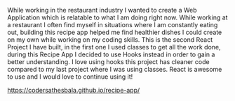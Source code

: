 While working in the restaurant industry I wanted to create a Web Application which is relatable to what I am doing right now. While working at a restaurant I often find myself in situations where I am constantly eating out, building this recipe app helped me find healthier dishes I could create on my own while working on my coding skills. This is the second React Project I have built, in the first one I used classes to get all the work done, during this Recipe App I decided to use Hooks instead in order to gain a better understanding. I love using hooks this project has cleaner code compared to my last project where I was using classes. React is awesome to use and I would love to continue using it!

https://codersathesbala.github.io/recipe-app/
